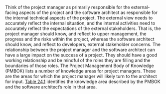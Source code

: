 Think of the project manager as primarily responsible for the external-facing aspects of the project and the software architect as responsible for the internal technical aspects of the project. The external view needs to accurately reflect the internal situation, and the internal activities need to accurately reflect the expectations of the external stakeholders. That is, the project manager should know, and reflect to upper management, the progress and the risks within the project, whereas the software architect should know, and reflect to developers, external stakeholder concerns. The relationship between the project manager and the software architect can have a large impact on the success of a project. They should have a good working relationship and be mindful of the roles they are filling and the boundaries of those roles. The Project Management Body of Knowledge (PMBOK) lists a number of knowledge areas for project managers. These are the areas for which the project manager will likely turn to the architect for input. [Table 24.1](ch24.xhtml#ch24tab01) identifies the knowledge area described by the PMBOK and the software architect’s role in that area.